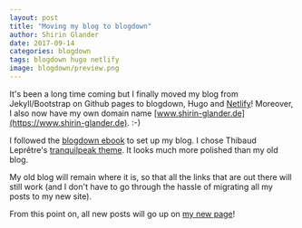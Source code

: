 ```yaml
---
layout: post
title: "Moving my blog to blogdown"
author: Shirin Glander
date: 2017-09-14
categories: blogdown
tags: blogdown hugo netlify
image: blogdown/preview.png
---
```


It's been a long time coming but I finally moved my blog from Jekyll/Bootstrap on Github pages to blogdown, Hugo and [Netlify](https://www.netlify.com/)! Moreover, I also now have my own domain name [www.shirin-glander.de](https://www.shirin-glander.de). :-)

I followed the [blogdown ebook](https://bookdown.org/yihui/blogdown/) to set up my blog. I chose Thibaud Leprêtre's [tranquilpeak theme](https://themes.gohugo.io/hugo-tranquilpeak-theme/). It looks much more polished than my old blog.

My old blog will remain where it is, so that all the links that are out there will still work (and I don't have to go through the hassle of migrating all my posts to my new site).

From this point on, all new posts will go up on [my new page](https://www.shirin-glander.de)!
